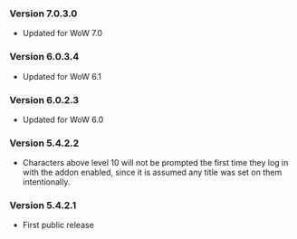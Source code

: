 ### Version 7.0.3.0

* Updated for WoW 7.0

### Version 6.0.3.4

* Updated for WoW 6.1

### Version 6.0.2.3

* Updated for WoW 6.0

### Version 5.4.2.2

* Characters above level 10 will not be prompted the first time they log in with the addon enabled, since it is assumed any title was set on them intentionally.

### Version 5.4.2.1

* First public release
